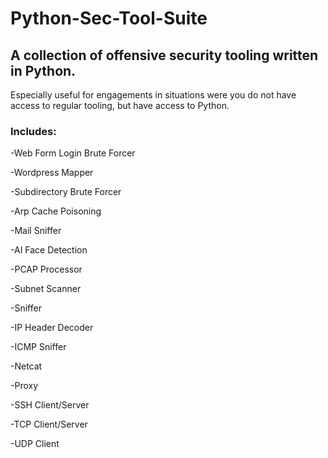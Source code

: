 # Python-Sec-Tool-Suite

## A collection of offensive security tooling written in Python.

Especially useful for engagements in situations were you do not have access to regular tooling, but have access to Python.

### Includes:
-Web Form Login Brute Forcer

-Wordpress Mapper

-Subdirectory Brute Forcer

-Arp Cache Poisoning

-Mail Sniffer

-AI Face Detection

-PCAP Processor

-Subnet Scanner

-Sniffer

-IP Header Decoder

-ICMP Sniffer

-Netcat

-Proxy

-SSH Client/Server

-TCP Client/Server

-UDP Client
